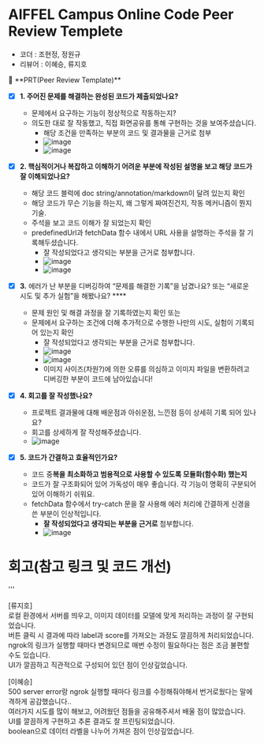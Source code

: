 # AIFFEL Campus Online Code Peer Review Templete
- 코더 : 조현정, 정원규
- 리뷰어 : 이혜승, 류지호


<aside>
🔑 **PRT(Peer Review Template)**

- [x]  **1. 주어진 문제를 해결하는 완성된 코드가 제출되었나요?**
    - 문제에서 요구하는 기능이 정상적으로 작동하는지?
    - 의도한 대로 잘 작동했고, 직접 화면공유를 통해 구현하는 것을 보여주셨습니다.
        - 해당 조건을 만족하는 부분의 코드 및 결과물을 근거로 첨부
        - ![image](https://github.com/user-attachments/assets/dc667674-27cb-4984-9adb-54c8a3f49b7a)
        - ![image](https://github.com/user-attachments/assets/eca6703b-fde1-4bcb-a89a-ee384bd8f402)


- [x]  **2. 핵심적이거나 복잡하고 이해하기 어려운 부분에 작성된 설명을 보고 해당 코드가 잘 이해되었나요?**
    - 해당 코드 블럭에 doc string/annotation/markdown이 달려 있는지 확인
    - 해당 코드가 무슨 기능을 하는지, 왜 그렇게 짜여진건지, 작동 메커니즘이 뭔지 기술.
    - 주석을 보고 코드 이해가 잘 되었는지 확인
    - predefinedUrl과 fetchData 함수 내에서 URL 사용을 설명하는 주석을 잘 기록해두셨습니다.
        - 잘 작성되었다고 생각되는 부분을 근거로 첨부합니다.
        - ![image](https://github.com/user-attachments/assets/b8ba50a2-8263-482c-adbb-1e7e9c3ba012)
        - ![image](https://github.com/user-attachments/assets/3b7c7672-ae81-4928-9642-44b8c189b170)

        
- [x]  **3.** 에러가 난 부분을 디버깅하여 “문제를 해결한 기록”을 남겼나요? 또는
   “새로운 시도 및 추가 실험”을 해봤나요? ****
    - 문제 원인 및 해결 과정을 잘 기록하였는지 확인 또는
    - 문제에서 요구하는 조건에 더해 추가적으로 수행한 나만의 시도,
    실험이 기록되어 있는지 확인
        - 잘 작성되었다고 생각되는 부분을 근거로 첨부합니다.
        - ![image](https://github.com/user-attachments/assets/6be1728e-4726-4d90-9064-5944f36bbe9c)
        - ![image](https://github.com/user-attachments/assets/ac3df889-3621-4808-b8ee-4368ba71ffb5)
        - 이미지 사이즈(차원?)에 의한 오류를 의심하고 이미지 파일을 변환하려고 디버깅한 부분이 코드에 남아있습니다!
        
- [x]  **4. 회고를 잘 작성했나요?**
    - 프로젝트 결과물에 대해 배운점과 아쉬운점, 느낀점 등이 상세히 기록 되어 있나요?
    - 회고를 상세하게 잘 작성해주셨습니다.
    - ![image](https://github.com/user-attachments/assets/df193427-aa12-4e9d-8104-43d00e86c0f5)


- [x]  **5. 코드가 간결하고 효율적인가요?**
    - 코드 중**복을 최소화하고 범용적으로 사용할 수 있도록 모듈화(함수화) 했는지**
    - 코드가 잘 구조화되어 있어 가독성이 매우 좋습니다. 각 기능이 명확히 구분되어 있어 이해하기 쉬워요.
    - fetchData 함수에서 try-catch 문을 잘 사용해 에러 처리에 간결하게 신경을 쓴 부분이 인상적입니다.
        - **잘 작성되었다고 생각되는 부분을 근거로** 첨부합니다.
        - ![image](https://github.com/user-attachments/assets/bad49176-7a84-4121-ab19-89aadcd96673)

</aside>  


# 회고(참고 링크 및 코드 개선)    
'''


[류지호]    
로컬 환경에서 서버를 띄우고, 이미지 데이터를 모델에 맞게 처리하는 과정이 잘 구현되었습니다.    
버튼 클릭 시 결과에 따라 label과 score를 가져오는 과정도 깔끔하게 처리되었습니다.    
ngrok의 링크가 실행할 때마다 변경되므로 매번 수정이 필요하다는 점은 조금 불편할 수도 있습니다.    
UI가 깔끔하고 직관적으로 구성되어 있던 점이 인상깊었습니다.    
  
[이혜승]    
500 server error랑 ngrok 실행할 때마다 링크를 수정해줘야해서 번거로웠다는 말에 격하게 공감했습니다..    
여러가지 시도를 많이 해보고, 어려웠던 점들을 공유해주셔서 배울 점이 많았습니다.    
UI를 깔끔하게 구현하고 추론 결과도 잘 프린팅되었습니다.    
boolean으로 데이터 라벨을 나누어 가져온 점이 인상깊었습니다.    


```
